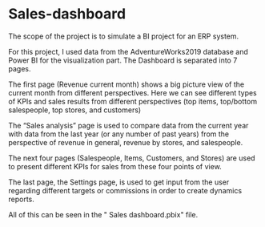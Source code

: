 # Sales-dashboard

The scope of the project is to simulate a BI project for an ERP system.

For this project, I used data from the AdventureWorks2019 database and Power BI for the visualization part.
The Dashboard is separated into 7 pages.

The first page (Revenue current month) shows a big picture view of the current month from different perspectives. Here we can see different types of KPIs and sales results from different perspectives (top items, top/bottom salespeople, top stores, and customers)

The “Sales analysis” page is used to compare data from the current year with data from the last year (or any number of past years) from the perspective of revenue in general, revenue by stores, and salespeople.

The next four pages (Salespeople, Items, Customers, and Stores) are used to present different KPIs for sales from these four points of view.

The last page, the Settings page, is used to get input from the user regarding different targets or commissions in order to create dynamics reports.

All of this can be seen in the " Sales dashboard.pbix" file.

